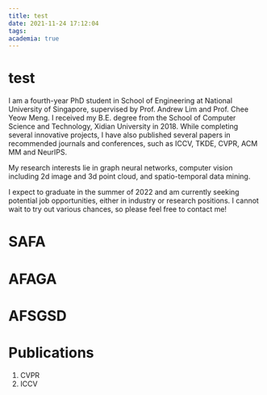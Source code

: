 ```yaml
---
title: test
date: 2021-11-24 17:12:04
tags:
academia: true
---
```

# test
I am a fourth-year PhD student in School of Engineering at National University of Singapore, supervised by Prof. Andrew Lim and Prof. Chee Yeow Meng. I received my B.E. degree from the School of Computer Science and Technology, Xidian University in 2018. While completing several innovative projects, I have also published several papers in recommended journals and conferences, such as ICCV, TKDE, CVPR, ACM MM and NeurIPS.

My research interests lie in graph neural networks, computer vision including 2d image and 3d point cloud, and spatio-temporal data mining.

I expect to graduate in the summer of 2022 and am currently seeking potential job opportunities, either in industry or research positions. I cannot wait to try out various chances, so please feel free to contact me!
# SAFA
# AFAGA
# AFSGSD
# Publications
1. CVPR
2. ICCV
